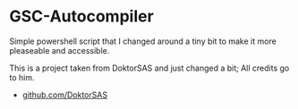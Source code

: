 # GSC-Autocompiler
Simple powershell script that I changed around a tiny bit to make it more pleaseable and accessible.

This is a project taken from DoktorSAS and just changed a bit; All credits go to him.

- [github.com/DoktorSAS](https://github.com/DoktorSAS)

